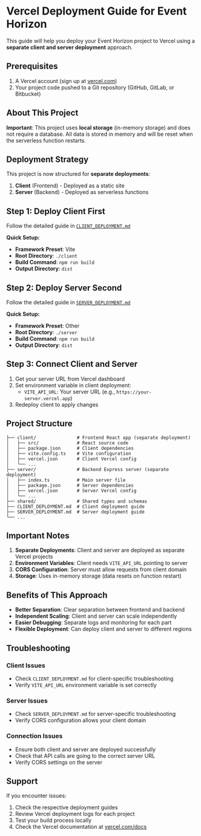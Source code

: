 # Vercel Deployment Guide for Event Horizon

This guide will help you deploy your Event Horizon project to Vercel using a **separate client and server deployment** approach.

## Prerequisites

1. A Vercel account (sign up at [vercel.com](https://vercel.com))
2. Your project code pushed to a Git repository (GitHub, GitLab, or Bitbucket)

## About This Project

**Important**: This project uses **local storage** (in-memory storage) and does not require a database. All data is stored in memory and will be reset when the serverless function restarts.

## Deployment Strategy

This project is now structured for **separate deployments**:
1. **Client** (Frontend) - Deployed as a static site
2. **Server** (Backend) - Deployed as serverless functions

## Step 1: Deploy Client First

Follow the detailed guide in [`CLIENT_DEPLOYMENT.md`](./CLIENT_DEPLOYMENT.md)

**Quick Setup:**
- **Framework Preset**: Vite
- **Root Directory**: `./client`
- **Build Command**: `npm run build`
- **Output Directory**: `dist`

## Step 2: Deploy Server Second

Follow the detailed guide in [`SERVER_DEPLOYMENT.md`](./SERVER_DEPLOYMENT.md)

**Quick Setup:**
- **Framework Preset**: Other
- **Root Directory**: `./server`
- **Build Command**: `npm run build`
- **Output Directory**: `dist`

## Step 3: Connect Client and Server

1. Get your server URL from Vercel dashboard
2. Set environment variable in client deployment:
   - `VITE_API_URL`: Your server URL (e.g., `https://your-server.vercel.app`)
3. Redeploy client to apply changes

## Project Structure

```
├── client/               # Frontend React app (separate deployment)
│   ├── src/              # React source code
│   ├── package.json      # Client dependencies
│   ├── vite.config.ts    # Vite configuration
│   ├── vercel.json       # Client Vercel config
│   └── ...
├── server/               # Backend Express server (separate deployment)
│   ├── index.ts          # Main server file
│   ├── package.json      # Server dependencies
│   ├── vercel.json       # Server Vercel config
│   └── ...
├── shared/               # Shared types and schemas
├── CLIENT_DEPLOYMENT.md  # Client deployment guide
├── SERVER_DEPLOYMENT.md  # Server deployment guide
└── ...
```

## Important Notes

1. **Separate Deployments**: Client and server are deployed as separate Vercel projects
2. **Environment Variables**: Client needs `VITE_API_URL` pointing to server
3. **CORS Configuration**: Server must allow requests from client domain
4. **Storage**: Uses in-memory storage (data resets on function restart)

## Benefits of This Approach

- **Better Separation**: Clear separation between frontend and backend
- **Independent Scaling**: Client and server can scale independently
- **Easier Debugging**: Separate logs and monitoring for each part
- **Flexible Deployment**: Can deploy client and server to different regions

## Troubleshooting

### Client Issues
- Check `CLIENT_DEPLOYMENT.md` for client-specific troubleshooting
- Verify `VITE_API_URL` environment variable is set correctly

### Server Issues
- Check `SERVER_DEPLOYMENT.md` for server-specific troubleshooting
- Verify CORS configuration allows your client domain

### Connection Issues
- Ensure both client and server are deployed successfully
- Check that API calls are going to the correct server URL
- Verify CORS settings on the server

## Support

If you encounter issues:
1. Check the respective deployment guides
2. Review Vercel deployment logs for each project
3. Test your build process locally
4. Check the Vercel documentation at [vercel.com/docs](https://vercel.com/docs)
